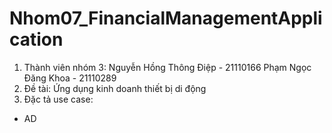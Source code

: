 # Nhom07_FinancialManagementApplication
1. Thành viên nhóm 3:
Nguyễn Hồng Thông Điệp - 21110166
Phạm Ngọc Đăng Khoa - 21110289
2. Đề tài: Ứng dụng kinh doanh thiết bị di động
3. Đặc tả use case:
- AD
